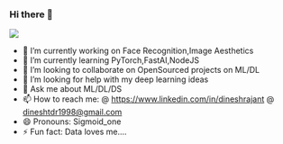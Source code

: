 ### Hi there 👋

![](https://github.com/DineshRajanT/DineshRajanT/Import.io_quote-image5-170525.jpg)
- 🔭 I’m currently working on Face Recognition,Image Aesthetics
- 🌱 I’m currently learning PyTorch,FastAI,NodeJS
- 👯 I’m looking to collaborate on OpenSourced projects on ML/DL
- 🤔 I’m looking for help with my deep learning ideas
- 💬 Ask me about ML/DL/DS
- 📫 How to reach me:
            @ https://www.linkedin.com/in/dineshrajant
            @ dineshtdr1998@gmail.com
- 😄 Pronouns: Sigmoid_one
- ⚡ Fun fact: Data loves me....

